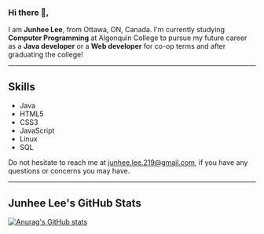 ### Hi there 👋,

I am **Junhee Lee**, from Ottawa, ON, Canada. I'm currently studying **Computer Programming** at Algonquin College to pursue my future career as a **Java developer** or a **Web developer** for co-op terms and after graduating the college!

---

## Skills
* Java
* HTML5
* CSS3
* JavaScript
* Linux
* SQL

Do not hesitate to reach me at junhee.lee.219@gmail.com, if you have any questions or concerns you may have.

---

## Junhee Lee's GitHub Stats
[![Anurag's GitHub stats](https://github-readme-stats.vercel.app/api?username=JohnnyLDev)](https://github.com/anuraghazra/github-readme-stats)
